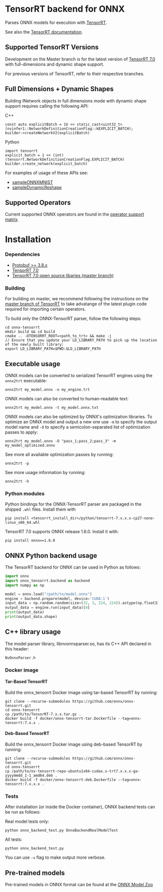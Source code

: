# TensorRT backend for ONNX

Parses ONNX models for execution with [TensorRT](https://developer.nvidia.com/tensorrt).

See also the [TensorRT documentation](https://docs.nvidia.com/deeplearning/sdk/#inference).

## Supported TensorRT Versions

Development on the Master branch is for the latest version of [TensorRT 7.0](https://developer.nvidia.com/nvidia-tensorrt-download) with full-dimensions and dynamic shape support.

For previous versions of TensorRT, refer to their respective branches.

## Full Dimensions + Dynamic Shapes

Building INetwork objects in full dimensions mode with dynamic shape support requires calling the following API:

C++

    const auto explicitBatch = 1U << static_cast<uint32_t>(nvinfer1::NetworkDefinitionCreationFlag::kEXPLICIT_BATCH);
    builder->createNetworkV2(explicitBatch)

Python

    import tensorrt
    explicit_batch = 1 << (int)(tensorrt.NetworkDefinitionCreationFlag.EXPLICIT_BATCH)
    builder.create_network(explicit_batch)

For examples of usage of these APIs see:
* [sampleONNXMNIST](https://github.com/NVIDIA/TensorRT/tree/master/samples/opensource/sampleOnnxMNIST)
* [sampleDynamicReshape](https://github.com/NVIDIA/TensorRT/tree/master/samples/opensource/sampleDynamicReshape)

## Supported Operators

Current supported ONNX operators are found in the [operator support matrix](operators.md).

# Installation

### Dependencies

 - [Protobuf >= 3.8.x](https://github.com/google/protobuf/releases)
 - [TensorRT 7.0](https://developer.nvidia.com/tensorrt)
 - [TensorRT 7.0 open source libaries (master branch)](https://github.com/NVIDIA/TensorRT/)

### Building

For building on master, we recommend following the instructions on the [master branch of TensorRT](https://github.com/NVIDIA/TensorRT/) to take advatange of the latest plugin code required for importing certain operators.

To build only the ONNX-TensorRT parser, follow the following steps:

    cd onnx-tensorrt
    mkdir build && cd build
    cmake .. -DTENSORRT_ROOT=<path_to_trt> && make -j
    // Ensure that you update your LD_LIBRARY_PATH to pick up the location of the newly built library:
    export LD_LIBRARY_PATH=$PWD:$LD_LIBRARY_PATH

## Executable usage

ONNX models can be converted to serialized TensorRT engines using the `onnx2trt` executable:

    onnx2trt my_model.onnx -o my_engine.trt

ONNX models can also be converted to human-readable text:

    onnx2trt my_model.onnx -t my_model.onnx.txt

ONNX models can also be optimized by ONNX's optimization libraries.
To optimize an ONNX model and output a new one use `-m` to specify the output model name and `-O` to specify a semicolon-separated list of optimization passes to apply:

    onnx2trt my_model.onnx -O "pass_1;pass_2;pass_3" -m my_model_optimized.onnx

See more all available optimization passes by running:

    onnx2trt -p

See more usage information by running:

    onnx2trt -h

### Python modules
Python bindings for the ONNX-TensorRT parser are packaged in the shipped `.whl` files. Install them with

    pip install <tensorrt_install_dir>/python/tensorrt-7.x.x.x-cp27-none-linux_x86_64.whl

TensorRT 7.0 supports ONNX release 1.6.0. Install it with:

    pip install onnx==1.6.0

## ONNX Python backend usage

The TensorRT backend for ONNX can be used in Python as follows:

```python
import onnx
import onnx_tensorrt.backend as backend
import numpy as np

model = onnx.load("/path/to/model.onnx")
engine = backend.prepare(model, device='CUDA:1')
input_data = np.random.random(size=(32, 3, 224, 224)).astype(np.float32)
output_data = engine.run(input_data)[0]
print(output_data)
print(output_data.shape)
```

## C++ library usage

The model parser library, libnvonnxparser.so, has its C++ API declared in this header:

    NvOnnxParser.h

### Docker image

#### Tar-Based TensorRT

Build the onnx_tensorrt Docker image using tar-based TensorRT by running:

    git clone --recurse-submodules https://github.com/onnx/onnx-tensorrt.git
    cd onnx-tensorrt
    cp /path/to/TensorRT-7.x.x.tar.gz .
    docker build -f docker/onnx-tensorrt-tar.Dockerfile --tag=onnx-tensorrt:7.x.x .

#### Deb-Based TensorRT

Build the onnx_tensorrt Docker image using deb-based TensorRT by running:

    git clone --recurse-submodules https://github.com/onnx/onnx-tensorrt.git
    cd onnx-tensorrt
    cp /path/to/nv-tensorrt-repo-ubuntu1x04-cudax.x-trt7.x.x.x-ga-yyyymmdd_1-1_amd64.deb .
    docker build -f docker/onnx-tensorrt-deb.Dockerfile --tag=onnx-tensorrt:7.x.x.x .

### Tests

After installation (or inside the Docker container), ONNX backend tests can be run as follows:

Real model tests only:

    python onnx_backend_test.py OnnxBackendRealModelTest

All tests:

    python onnx_backend_test.py

You can use `-v` flag to make output more verbose.

## Pre-trained models

Pre-trained models in ONNX format can be found at the [ONNX Model Zoo](https://github.com/onnx/models)
